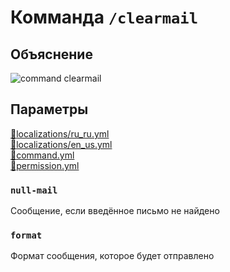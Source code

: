 <!-- #region title -->
# Комманда `/clearmail`
<!-- #endregion title -->

<!-- #region explanation -->
## Объяснение
![command clearmail](/commandclearmail.png)
<!-- #endregion explanation -->

<!-- #region parameters -->
## Параметры
[:file_folder:localizations/ru_ru.yml](/docs/localizations/ru_ru/command/clearmail)\
[:file_folder:localizations/en_us.yml](/docs/localizations/en_us/command/clearmail)\
[:file_folder:command.yml](/docs/command/clearmail/)\
[:file_folder:permission.yml](/docs/permission/command/clearmail/)
<!-- #endregion parameters -->

<!-- #region localization -->
### `null-mail`

Сообщение, если введённое письмо не найдено

### `format`

Формат сообщения, которое будет отправлено
<!-- #endregion localization -->